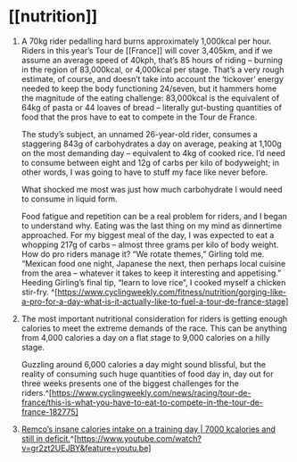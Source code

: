 # [[nutrition]]
1. A 70kg rider pedalling hard burns approximately 1,000kcal per hour. Riders in this year’s Tour de [[France]] will cover 3,405km, and if we assume an average speed of 40kph, that’s 85 hours of riding – burning in the region of 83,000kcal, or 4,000kcal per stage. That’s a very rough estimate, of course, and doesn’t take into account the ‘tickover’ energy needed to keep the body functioning 24/seven, but it hammers home the magnitude of the eating challenge: 83,000kcal is the equivalent of 64kg of pasta or 44 loaves of bread – literally gut-busting quantities of food that the pros have to eat to compete in the Tour de France.
   
   The study’s subject, an unnamed 26-year-old rider, consumes a staggering 843g of carbohydrates a day on average, peaking at 1,100g on the most demanding day – equivalent to 4kg of cooked rice. I’d need to consume between eight and 12g of carbs per kilo of bodyweight; in other words, I was going to have to stuff my face like never before.
   
   What shocked me most was just how much carbohydrate I would need to consume in liquid form.
   
   Food fatigue and repetition can be a real problem for riders, and I began to understand why. Eating was the last thing on my mind as dinnertime approached. For my biggest meal of the day, I was expected to eat a whopping 217g of carbs – almost three grams per kilo of body weight. How do pro riders manage it? “We rotate themes,” Girling told me. “Mexican food one night, Japanese the next, then perhaps local cuisine from the area – whatever it takes to keep it interesting and appetising.” Heeding Girling’s final tip, “learn to love rice”, I cooked myself a chicken stir-fry. ^[https://www.cyclingweekly.com/fitness/nutrition/gorging-like-a-pro-for-a-day-what-is-it-actually-like-to-fuel-a-tour-de-france-stage]
2. The most important nutritional consideration for riders is getting enough calories to meet the extreme demands of the race.  This can be anything from 4,000 calories a day on a flat stage to 9,000 calories on a hilly stage.

	Guzzling around 6,000 calories a day might sound blissful, but the reality of consuming such huge quantities of food day in, day out for three weeks presents one of the biggest challenges for the riders.^[https://www.cyclingweekly.com/news/racing/tour-de-france/this-is-what-you-have-to-eat-to-compete-in-the-tour-de-france-182775]
3. [Remco’s insane calories intake on a training day | 7000 kcalories and still in deficit.](https://www.reddit.com/r/triathlon/comments/1fqydqo/remcos_insane_calories_intake_on_a_training_day/)^[https://www.youtube.com/watch?v=gr2zt2UEJBY&feature=youtu.be]